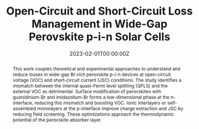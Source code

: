 ---
title: "Open-Circuit and Short-Circuit Loss Management in Wide-Gap Perovskite p-i-n Solar Cells"
authors:
- P. Caprioglio
- Joel A. Smith
- Robert D. J. Oliver
- admin
- Saqlain Choudhary
- Michael D. Farrar
- A. Ramadan
- Yen-hung Lin
- M. G. Christoforo
- J. Ball
- Jonas Diekmann
- Jarla Thiesbrummel
- Karl-Augustin Zaininger
- Xinyi Shen
- M. Johnston
- D. Neher
- M. Stolterfoht
- H. Snaith
author_notes:
- ""
date: "2023-02-01T00:00:00Z"
doi: "10.1038/s41467-023-36141-8"

# Schedule page publish date (NOT publication's date).
publishDate: "2023-02-01T00:00:00Z"

# Publication type.
# Accepts a single type but formatted as a YAML list (for Hugo requirements).
# Enter a publication type from the CSL standard.
publication_types: ["article-journal"]

# Publication name and optional abbreviated publication name.
publication: "*Nature Communications*"
publication_short: ""

abstract: "This work couples theoretical and experimental approaches to understand and reduce losses in wide-gap Br-rich perovskite p-i-n devices at open-circuit voltage (VOC) and short-circuit current (JSC) conditions. The study identifies a mismatch between the internal quasi-Fermi level splitting (QFLS) and the external VOC as detrimental. Surface modification of perovskites with guanidinium-Br and imidazolium-Br forms a low-dimensional phase at the n-interface, reducing this mismatch and boosting VOC. Ionic interlayers or self-assembled monolayers at the p-interface improve charge extraction and JSC by reducing field screening. These optimizations approach the thermodynamic potential of the perovskite absorber layer."

# Summary. An optional shortened abstract.
summary: "A study on managing open-circuit and short-circuit losses in wide-gap perovskite p-i-n solar cells by optimizing the n- and p-interfaces."

tags:
- Perovskite Solar Cells
- p-i-n Solar Cells
- Wide-Gap Perovskites
- Nature Communications

featured: false

# links:
# - name: ""
#   url: ""
url_pdf: "https://www.nature.com/articles/s41467-023-36141-8.pdf"
url_code: ''
url_dataset: ''
url_poster: ''
url_project: ''
url_slides: ''
url_source: ''
url_video: ''

# Featured image
# To use, add an image named `featured.jpg/png` to your page's folder. 
image:
  caption: ''
  focal_point: ""
  preview_only: false

# Associated Projects (optional).
#   Associate this publication with one or more of your projects.
#   Simply enter your project's folder or file name without extension.
#   E.g. `internal-project` references `content/project/internal-project/index.md`.
#   Otherwise, set `projects: []`.
projects: []

# Slides (optional).
#   Associate this publication with Markdown slides.
#   Simply enter your slide deck's filename without extension.
#   E.g. `slides: "example"` references `content/slides/example/index.md`.
#   Otherwise, set `slides: ""`.
slides: example
---